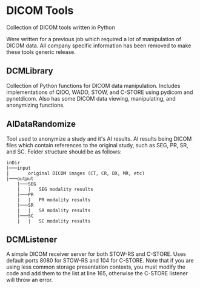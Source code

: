 # DICOM Tools

Collection of DICOM tools written in Python

Were written for a previous job which required a lot of manipulation of DICOM data. All company specific information has been removed to make these tools generic release.

## DCMLibrary

Collection of Python functions for DICOM data manipulation. Includes implementations of QIDO, WADO, STOW, and C-STORE using pydicom and pynetdicom. Also has some DICOM data viewing, manipulating, and anonymizing functions.

## AIDataRandomize

Tool used to anonymize a study and it's AI results. AI results being DICOM files which contain references to the original study, such as SEG, PR, SR, and SC. Folder structure should be as follows:

```
inDir
|───input
|		original DICOM images (CT, CR, DX, MR, etc)
|───output
	|───SEG
	|	|	SEG modality results
	|───PR
	|	|	PR modality results
	|───SR
	|	|	SR modality results
	|───SC
	|	|	SC modality results

```

## DCMListener

A simple DICOM receiver server for both STOW-RS and C-STORE. Uses default ports 8080 for STOW-RS and 104 for C-STORE. Note that if you are using less common storage presentation contexts, you must modify the code and add them to the list at line 165, otherwise the C-STORE listener will throw an error.
